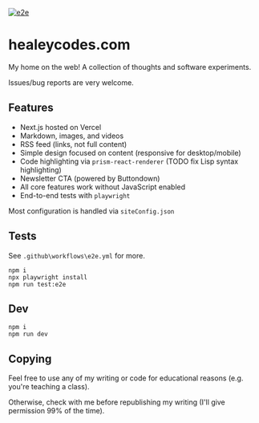[![e2e](https://github.com/healeycodes/healeycodes.com/actions/workflows/e2e.yml/badge.svg)](https://github.com/healeycodes/healeycodes.com/actions/workflows/e2e.yml)

# healeycodes.com

My home on the web! A collection of thoughts and software experiments.

Issues/bug reports are very welcome.

## Features

- Next.js hosted on Vercel
- Markdown, images, and videos
- RSS feed (links, not full content)
- Simple design focused on content (responsive for desktop/mobile)
- Code highlighting via `prism-react-renderer` (TODO fix Lisp syntax highlighting)
- Newsletter CTA (powered by Buttondown)
- All core features work without JavaScript enabled
- End-to-end tests with `playwright`

Most configuration is handled via `siteConfig.json`

## Tests

See `.github\workflows\e2e.yml` for more.

```
npm i
npx playwright install
npm run test:e2e
```

## Dev

```
npm i
npm run dev
```

## Copying

Feel free to use any of my writing or code for educational reasons (e.g. you're teaching a class).

Otherwise, check with me before republishing my writing (I'll give permission 99% of the time).
